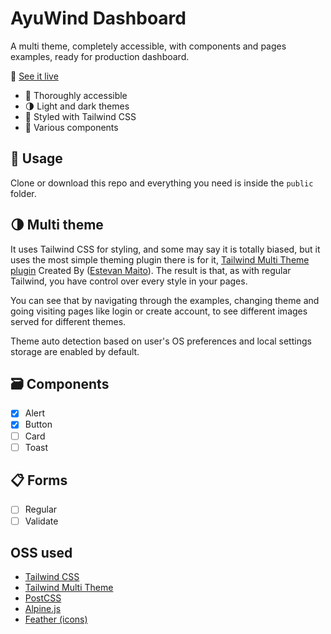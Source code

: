 # AyuWind Dashboard

A multi theme, completely accessible, with components and pages examples, ready for production dashboard.

🧪 [See it live](https://ayuwind.github.io/ayuwind/public/index.html)

- 🦮 Thoroughly accessible
- 🌗 Light and dark themes
- 💅 Styled with Tailwind CSS
- 🧩 Various components

## 🚀 Usage

Clone or download this repo and everything you need is inside the `public` folder.

## 🌗 Multi theme

It uses Tailwind CSS for styling, and some may say it is totally biased, but it uses the most simple theming plugin there is for it, [Tailwind Multi Theme plugin](https://github.com/estevanmaito/tailwindcss-multi-theme#tailwind-css-multi-theme) Created By ([Estevan Maito](https://github.com/estevanmaito)). The result is that, as with regular Tailwind, you have control over every style in your pages.

You can see that by navigating through the examples, changing theme and going visiting pages like login or create account, to see different images served for different themes.

Theme auto detection based on user's OS preferences and local settings storage are enabled by default.

## 🗃 Components

- [x] Alert
- [x] Button
- [ ] Card
- [ ] Toast

## 📋 Forms
- [ ] Regular
- [ ] Validate

## OSS used

- [Tailwind CSS](https://tailwindcss.com/)
- [Tailwind Multi Theme](https://github.com/estevanmaito/tailwindcss-multi-theme)
- [PostCSS](https://postcss.org/)
- [Alpine.js](https://github.com/alpinejs/alpine)
- [Feather (icons)](https://feathericons.com/)
